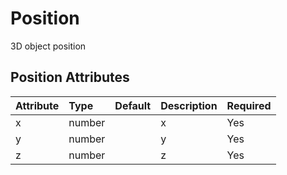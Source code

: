 
Position
========


3D object position

Position Attributes
--------------------

|Attribute|Type|Default|Description|Required|
| :--- | :--- | :--- | :--- | :--- |
|x|number||x|Yes|
|y|number||y|Yes|
|z|number||z|Yes|
